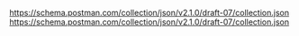https://schema.postman.com/collection/json/v2.1.0/draft-07/collection.json
https://schema.postman.com/collection/json/v2.1.0/draft-07/collection.json